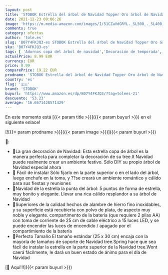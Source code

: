 ```yaml
---
layout: post
title: 'STOBOK Estrella del árbol de Navidad Topper Oro árbol de Navidad para la decoración del árbol de Navidad'
date: 2021-12-23 09:06:26
image: 'https://m.media-amazon.com/images/I/51CZaVdGRYL._SL500_._SL400_.jpg'
comments: true
category: ofertas
author: 'tole.es'
slug: 'B07Y4FKJQ3-es STOBOK Estrella del árbol de Navidad Topper Oro árbol de...'
sku: 'B07Y4FKJQ3-es'
tags: [ 'Adornos copa del árbol de navidad','Decoración de temporada','Decoración del hogar','Hogar y cocina','navidad','stobok', ]
actualPrice: 8.99 EUR
currency: EUR
price: 8.99
comparePrice: 19.22 EUR
prodname: 'STOBOK Estrella del árbol de Navidad Topper Oro árbol de Navidad para la decoración del árbol de Navidad'
country: 'es'
flag: '🇪🇸'
brand: 'STOBOK'
buyurl: 'https://www.amazon.es/dp/B07Y4FKJQ3/?tag=tolees-21'
descuento: '53.23'
average: '16.6671428571429'
---
```


En este momento está [{{< param title >}}]({{< param buyurl >}}) en el siguiente enlace!

[![{{< param prodname >}}]({{< param image >}})]({{< param buyurl >}})

🔎:

- 🥰La gran decoración de Navidad: Esta estrella copa de árbol es la manera perfecta para completar la decoración de su tree.It Navidad puede realmente crear un ambiente festivo. Sólo DIY su propio árbol de Navidad especial ahora
- 🎁 Fácil de instalar Sólo fijarlo en la parte superior o en el lado del árbol, luego enchufe en la toma, y ??se creará un ambiente romántico y cálido para sus fiestas y reuniones
- 🎅Navidad de la estrella la punta del árbol: 5 puntos de forma de estrella, muy bonito y elegante. Llevar una rica cálido resplandor a su árbol de Navidad
- 🌟Superiores de la calidad hechos de alambre de hierro fino inoxidables, y su superficie está recubierta con polvo de plata, de aspecto muy noble y elegante. compartimento de la batería (que requiere 2 pilas AA) con toma de corriente de 25 cm de cable eléctrico a 15 luces LED, y se puede encender las luces de encendido / apagado por el compartimiento de la batería
- 🎄Perfecto Tamaño El tamaño estándar (25 x 30 cm) encaja con la mayoría de tamaños de soporte de Navidad tree.Spring hace que sea fácil de instalar la estrella en la parte superior de la Navidad tree.Wont caerá fácilmente, le dará un buen estado de ánimo para el día de Navidad

[🛒 Aquí!!!]({{< param buyurl >}})
